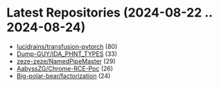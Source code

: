 # Latest Repositories (2024-08-22 .. 2024-08-24)

- [lucidrains/transfusion-pytorch](https://github.com/lucidrains/transfusion-pytorch) (80)
- [Dump-GUY/IDA_PHNT_TYPES](https://github.com/Dump-GUY/IDA_PHNT_TYPES) (33)
- [zeze-zeze/NamedPipeMaster](https://github.com/zeze-zeze/NamedPipeMaster) (29)
- [AabyssZG/Chrome-RCE-Poc](https://github.com/AabyssZG/Chrome-RCE-Poc) (26)
- [Big-polar-bear/factorization](https://github.com/Big-polar-bear/factorization) (24)
